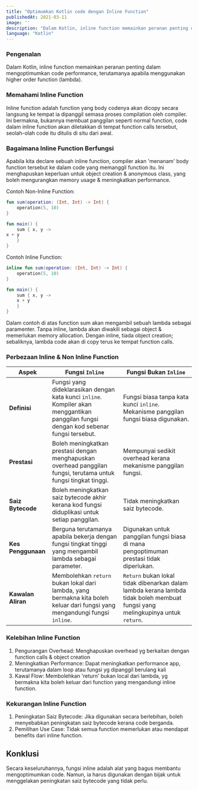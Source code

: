 ```yaml
---
title: "Optimumkan Kotlin code dengan Inline Function"
publishedAt: 2021-03-11
image: ''
description: "Dalam Kotlin, inline function memainkan peranan penting dalam mengoptimumkan code performance, terutamanya apabila menggunakan higher order function (lambda)."
language: "Kotlin"
---
```


### Pengenalan
Dalam Kotlin, inline function memainkan peranan penting dalam mengoptimumkan code performance, terutamanya apabila menggunakan higher order function (lambda). 

### Memahami Inline Function
Inline function adalah function yang body codenya akan dicopy secara langsung ke tempat ia dipanggil semasa proses compilation oleh compiler. Ini bermakna, bukannya membuat panggilan seperti normal function, code dalam inline function akan diletakkan di tempat function calls tersebut, seolah-olah code itu ditulis di situ dari awal. 

### Bagaimana Inline Function Berfungsi
Apabila kita declare sebuah inline function, compiler akan 'menanam' body function tersebut ke dalam code yang memanggil function itu. Ini menghapuskan keperluan untuk object creation & anonymous class, yang boleh mengurangkan memory  usage & meningkatkan performance.

Contoh Non-Inline Function:
```kotlin
fun sum(operation: (Int, Int) -> Int) {
    operation(5, 10)
}

fun main() {
    sum { x, y ->
x + y
    }
}
```

Contoh Inline Function:
```kotlin
inline fun sum(operation: (Int, Int) -> Int) {
    operation(5, 10)
}

fun main() {
    sum { x, y ->
    x + y
    }
}
```

Dalam contoh di atas function sum akan mengambil sebuah lambda sebagai paramenter. Tanpa inline, lambda akan diwakili sebagai object & memerlukan memory allocation. Dengan inline, tiada object creation; sebaliknya, lambda code akan di copy terus ke tempat function calls.

### Perbezaan Inline & Non Inline Function
| Aspek | Fungsi `Inline` | Fungsi Bukan `Inline` |
|-------|-----------------|-----------------------|
| **Definisi** | Fungsi yang dideklarasikan dengan kata kunci `inline`. Kompiler akan menggantikan panggilan fungsi dengan kod sebenar fungsi tersebut. | Fungsi biasa tanpa kata kunci `inline`. Mekanisme panggilan fungsi biasa digunakan. |
| **Prestasi** | Boleh meningkatkan prestasi dengan menghapuskan overhead panggilan fungsi, terutama untuk fungsi tingkat tinggi. | Mempunyai sedikit overhead kerana mekanisme panggilan fungsi. |
| **Saiz Bytecode** | Boleh meningkatkan saiz bytecode akhir kerana kod fungsi diduplikasi untuk setiap panggilan. | Tidak meningkatkan saiz bytecode. |
| **Kes Penggunaan** | Berguna terutamanya apabila bekerja dengan fungsi tingkat tinggi yang mengambil lambda sebagai parameter. | Digunakan untuk panggilan fungsi biasa di mana pengoptimuman prestasi tidak diperlukan. |
| **Kawalan Aliran** | Membolehkan `return` bukan lokal dari lambda, yang bermakna kita boleh keluar dari fungsi yang mengandungi fungsi `inline`. | `Return` bukan lokal tidak dibenarkan dalam lambda kerana lambda tidak boleh membuat fungsi yang melingkupinya untuk `return`. |

### Kelebihan Inline Function
1. Pengurangan Overhead: Menghapuskan overhead yg berkaitan dengan function calls & object creation
2. Meningkatkan Performance: Dapat meningkatkan performance app, terutamanya dalam loop atau fungsi yg dipanggil berulang kali
3. Kawal Flow: Membolehkan 'return' bukan local dari lambda, yg bermakna kita boleh keluar dari function yang mengandungi inline function.

### Kekurangan Inline Function
1. Peningkatan Saiz Bytecode: Jika digunakan secara berlebihan, boleh menyebabkan peningkatan saiz bytecode kerana code berganda.
2. Pemilihan Use Case: Tidak semua function memerlukan atau mendapat benefits dari inline function.

## Konklusi
Secara keseluruhannya, fungsi inline adalah alat yang bagus membantu mengoptimumkan code. Namun, ia harus digunakan dengan bijak untuk menggelakan peningkatan saiz bytecode yang tidak perlu.
